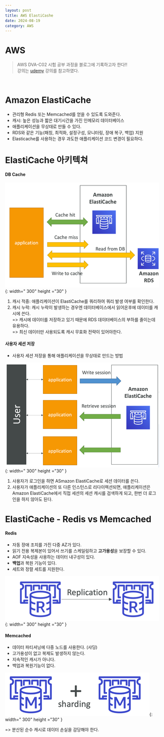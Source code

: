 ```yaml
---
layout: post
title: AWS ElastiCashe
date: 2024-08-19
category: AWS
---
```


# AWS

> AWS DVA-C02 시험 공부 과정을 블로그에 기록하고자 한다!! <br>
> 강의는 [udemy](https://www.udemy.com/share/105Hxw3@0cQdz1131EH9l6miYRGC7Z2Im8bmTMdAo7U-M_IUQA0101eYlVeFerKpk6CkYQwlDA==/) 강의를 참고하였다.

<br>

# Amazon ElastiCache 
- 관리형 Redis 또는 Memcached를 얻을 수 있도록 도와준다.
- 캐시: 높은 성능과 짧은 대기시간을 가진 인메모리 데이터베이스
- 애플리케이션을 무상태로 만들 수 있다. 
- RDS와 같은 기능(패칭, 최적화, 설정구성, 모니터링, 장애 복구, 백업) 지원
- Elasticache를 사용하는 경우 과도한 애플리케이션 코드 변경이 필요하다.

# ElastiCache 아키텍쳐
#### DB Cache
![alt text](\public\img\aws18-1.png){: width=" 300" height ="30" }

1. 캐시 적중: 애플리케이션이 ElastiCache를 쿼리하여 쿼리 발생 여부를 확인한다.
2. 캐시 누락: 캐시 누락이 발생하는 경우엔 데이터베이스에서 읽어온후에 데이터를 캐시에 쓴다. <br>
=> 캐시에 데이터를 저장하고 있기 때문에 RDS 데이터베이스의 부하를 줄이는데 유용하다. <br>
=> 최신 데이터만 사용되도록 캐시 무효화 전략이 있어야한다. <br>

#### 사용자 세션 저장
- 사용자 세션 저장을 통해 애플리케이션을 무상태로 만드는 방법

![alt text](\public\img\aws18-2.png){: width=" 300" height ="30" }

1. 사용자가 로그인을 하면 ASmazon ElastiCache로 세션 데이터를 쓴다.
2. 사용자가 애플리케이션의 또 다른 인스턴스로 리다이렉션되면, 애플리케이션은 Amazon ElastiCache에서 직접 세션의 세션 캐시를 검색하게 되고, 한번 더 로그인을 하지 않아도 된다. 


# ElastiCache - Redis vs Memcached
#### Redis
- 자동 장애 조치를 가진 다중 AZ가 있다.
- 읽기 전용 복제본이 있어서 쓰기를 스케일링하고 **고가용성**을 보장할 수 있다. 
- AOF 지속성을 사용하는 데이터 내구성이 있다. 
- **백업**과 복원 기능이 있다. 
- 세트와 정렬 세트를 지원한다.

![alt text](\public\img\aws18-3.png){: width=" 300" height ="30" }

#### Memcached
- 데이터 파티셔닝에 다중 노드를 사용한다. (샤딩)
- 고가용성이 없고 복제도 발생하지 않는다. 
- 지속적인 캐시가 아니다.
- 백업과 복원기능이 없다.  

![alt text](\public\img\aws18-4.png){: width=" 300" height ="30" }

=> 분산된 순수 캐시로 데이터 손실을 감당해야 한다. 